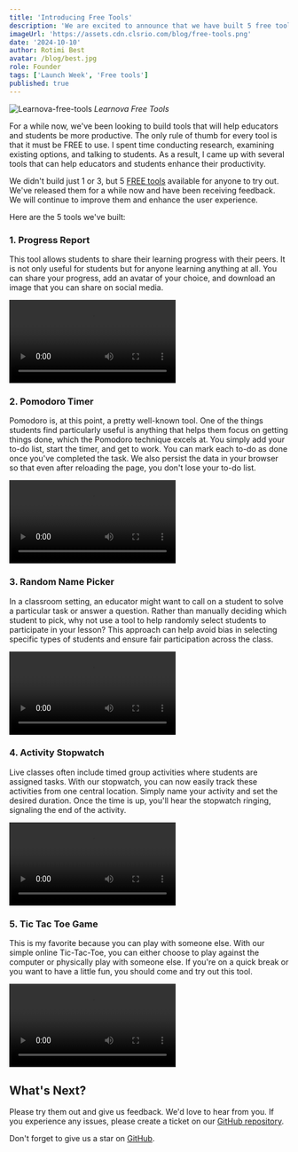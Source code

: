 ```yaml
---
title: 'Introducing Free Tools'
description: 'We are excited to announce that we have built 5 free tools for educators and students to use.'
imageUrl: 'https://assets.cdn.clsrio.com/blog/free-tools.png'
date: '2024-10-10'
author: Rotimi Best
avatar: /blog/best.jpg
role: Founder
tags: ['Launch Week', 'Free tools']
published: true
---
```


![Learnova-free-tools](https://assets.cdn.clsrio.com/blog/free-tools.png)
_Learnova Free Tools_

For a while now, we've been looking to build tools that will help educators and students be more productive. The only rule of thumb for every tool is that it must be FREE to use. I spent time conducting research, examining existing options, and talking to students. As a result, I came up with several tools that can help educators and students enhance their productivity.

We didn't build just 1 or 3, but 5 [FREE tools](/tools) available for anyone to try out. We've released them for a while now and have been receiving feedback. We will continue to improve them and enhance the user experience.

Here are the 5 tools we've built:

### 1. Progress Report

This tool allows students to share their learning progress with their peers. It is not only useful for students but for anyone learning anything at all. You can share your progress, add an avatar of your choice, and download an image that you can share on social media.

<video controls class="embed my-5">
  <source src="https://assets.cdn.clsrio.com/blog/tools-demo/progress-report.mp4" type="video/mp4">
  Your browser does not support the video tag.
</video>

### 2. Pomodoro Timer

Pomodoro is, at this point, a pretty well-known tool. One of the things students find particularly useful is anything that helps them focus on getting things done, which the Pomodoro technique excels at. You simply add your to-do list, start the timer, and get to work. You can mark each to-do as done once you've completed the task. We also persist the data in your browser so that even after reloading the page, you don't lose your to-do list.

<video controls class="embed my-5">
  <source src="https://assets.cdn.clsrio.com/blog/tools-demo/pomodoro-tool.mp4" type="video/mp4">
  Your browser does not support the video tag.
</video>

### 3. Random Name Picker

In a classroom setting, an educator might want to call on a student to solve a particular task or answer a question. Rather than manually deciding which student to pick, why not use a tool to help randomly select students to participate in your lesson? This approach can help avoid bias in selecting specific types of students and ensure fair participation across the class.

<video controls class="embed my-5">
  <source src="https://assets.cdn.clsrio.com/blog/tools-demo/random-name-picker.mp4" type="video/mp4">
  Your browser does not support the video tag.
</video>

### 4. Activity Stopwatch

Live classes often include timed group activities where students are assigned tasks. With our stopwatch, you can now easily track these activities from one central location. Simply name your activity and set the desired duration. Once the time is up, you'll hear the stopwatch ringing, signaling the end of the activity.

<video controls class="embed my-5">
  <source src="https://assets.cdn.clsrio.com/blog/tools-demo/activity-stopwatch.mp4" type="video/mp4">
  Your browser does not support the video tag.
</video>

### 5. Tic Tac Toe Game

This is my favorite because you can play with someone else. With our simple online Tic-Tac-Toe, you can either choose to play against the computer or physically play with someone else. If you're on a quick break or you want to have a little fun, you should come and try out this tool.

<video controls class="embed my-5">
  <source src="https://assets.cdn.clsrio.com/blog/tools-demo/tictactoe.mp4" type="video/mp4">
  Your browser does not support the video tag.
</video>

## What's Next?

Please try them out and give us feedback. We'd love to hear from you. If you experience any issues, please create a ticket on our [GitHub repository](https://github.com/Learnova/Learnova/issues).

Don't forget to give us a star on [GitHub](https://github.com/Learnova/Learnova).
